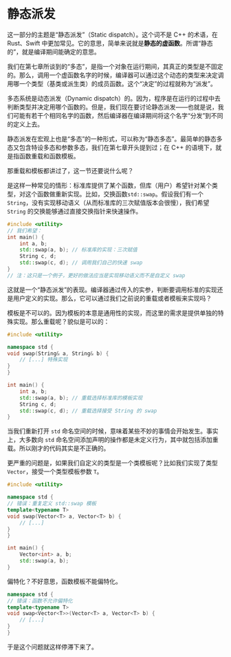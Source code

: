 # 静态派发

这一部分的主题是“静态派发”（Static dispatch）。这个词不是 C++ 的术语，在 Rust、Swift 中更加常见。它的意思，简单来说就是**静态的虚函数**。所谓“静态的”，就是编译期间能确定的意思。

我们在第七章所谈到的“多态”，是指一个对象在运行期间，其真正的类型是不固定的。那么，调用一个虚函数名字的时候，编译器可以通过这个动态的类型来决定调用哪一个类型（基类或派生类）的成员函数。这个“决定”的过程就称为“派发”。

多态系统是动态派发（Dynamic dispatch）的。因为，程序是在运行的过程中去判断类型并决定用哪个函数的。但是，我们现在要讨论静态派发——也就是说，我们可能有若干个相同名字的函数，然后编译器在编译期间将这个名字“分发”到不同的定义上去。

静态派发在宏观上也是“多态”的一种形式，可以称为“静态多态”。最简单的静态多态又包含特设多态和参数多态，我们在第七章开头提到过；在 C++ 的语境下，就是指函数重载和函数模板。

那重载和模板都讲过了，这一节还要说什么呢？

是这样一种常见的情形：标准库提供了某个函数，但库（用户）希望针对某个类型，对这个函数做重新实现。比如，交换函数`std::swap`。假设我们有一个 `String`，没有实现移动语义（从而标准库的三次赋值版本会很慢），我们希望 `String` 的交换能够通过直接交换指针来快速操作。

```cpp
#include <utility>
// 我们希望：
int main() {
    int a, b;
    std::swap(a, b); // 标准库的实现：三次赋值
    String c, d;
    std::swap(c, d); // 调用我们自己的快速 swap
}
// 注：这只是一个例子，更好的做法应当是实现移动语义而不是自定义 swap
```

这就是一个“静态派发”的表现。编译器通过传入的实参，判断要调用标准的实现还是用户定义的实现。那么，它可以通过我们之前说的重载或者模板来实现吗？

模板是不可以的。因为模板的本意是通用性的实现，而这里的需求是提供单独的特殊实现。那么重载呢？貌似是可以的：

```cpp
#include <utility>

namespace std {
void swap(String& a, String& b) {
    // [...] 特殊实现
}
}

int main() {
    int a, b;
    std::swap(a, b); // 重载选择标准库的模板实现
    String c, d;
    std::swap(c, d); // 重载选择接受 String 的 swap
}
```

当我们重新打开 `std` 命名空间的时候，意味着某些不妙的事情会开始发生。事实上，大多数向 `std` 命名空间添加声明的操作都是未定义行为，其中就包括添加重载。所以刚才的代码其实是不正确的。

更严重的问题是，如果我们自定义的类型是一个类模板呢？比如我们实现了类型 `Vector`，接受一个类型模板参数 `T`。

```cpp
#include <utility>

namespace std {
// 错误：重复定义 std::swap 模板
template<typename T>
void swap(Vector<T> a, Vector<T> b) {
    // [...]
}
}

int main() {
    Vector<int> a, b;
    std::swap(a, b);
}
```

偏特化？不好意思，函数模板不能偏特化。
```cpp
namespace std {
// 错误：函数不允许偏特化
template<typename T>
void swap<Vector<T>>(Vector<T> a, Vector<T> b) {
    // [...]
}
}
```

于是这个问题就这样停滞下来了。
